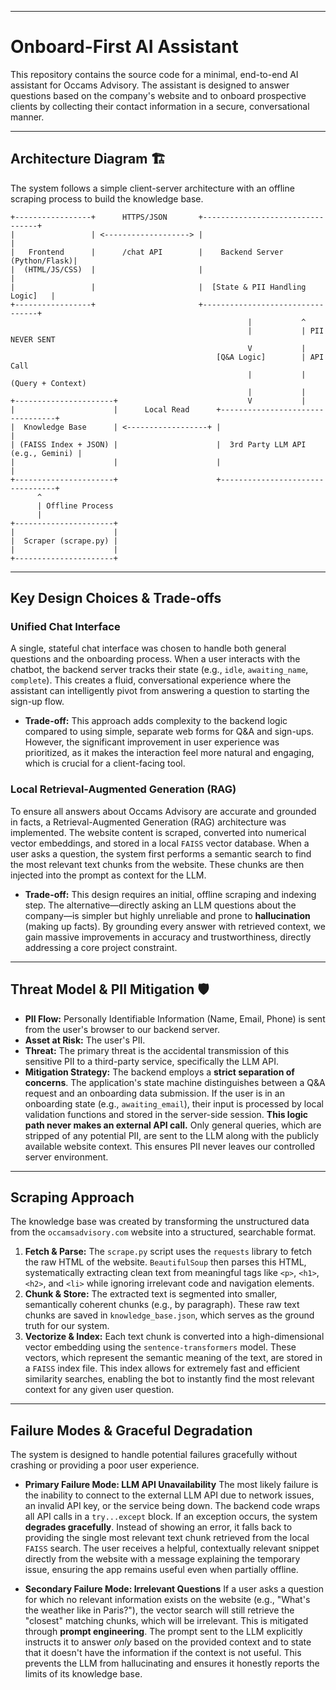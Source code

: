 
-----

# Onboard-First AI Assistant

This repository contains the source code for a minimal, end-to-end AI assistant for Occams Advisory. The assistant is designed to answer questions based on the company's website and to onboard prospective clients by collecting their contact information in a secure, conversational manner.

-----

## Architecture Diagram 🏗️

The system follows a simple client-server architecture with an offline scraping process to build the knowledge base.

```ascii
+-----------------+      HTTPS/JSON       +---------------------------------+
|                 | <-------------------> |                                 |
|   Frontend      |      /chat API        |    Backend Server (Python/Flask)|
|  (HTML/JS/CSS)  |                       |                                 |
|                 |                       |  [State & PII Handling Logic]   |
+-----------------+                       +---------------------------------+
                                                     |           ^
                                                     |           | PII NEVER SENT
                                                     V           |
                                              [Q&A Logic]        | API Call
                                                     |           |(Query + Context)
                                                     |           |
+----------------------+                             V           |
|                      |      Local Read      +---------------------------------+
|  Knowledge Base      | <------------------+ |                                 |
| (FAISS Index + JSON) |                      |  3rd Party LLM API (e.g., Gemini) |
|                      |                      |                                 |
+----------------------+                      +---------------------------------+
      ^
      | Offline Process
      |
+----------------------+
|                      |
|  Scraper (scrape.py) |
|                      |
+----------------------+
```

-----

## Key Design Choices & Trade-offs

### Unified Chat Interface

A single, stateful chat interface was chosen to handle both general questions and the onboarding process. When a user interacts with the chatbot, the backend server tracks their state (e.g., `idle`, `awaiting_name`, `complete`). This creates a fluid, conversational experience where the assistant can intelligently pivot from answering a question to starting the sign-up flow.

  * **Trade-off:** This approach adds complexity to the backend logic compared to using simple, separate web forms for Q\&A and sign-ups. However, the significant improvement in user experience was prioritized, as it makes the interaction feel more natural and engaging, which is crucial for a client-facing tool.

### Local Retrieval-Augmented Generation (RAG)

To ensure all answers about Occams Advisory are accurate and grounded in facts, a Retrieval-Augmented Generation (RAG) architecture was implemented. The website content is scraped, converted into numerical vector embeddings, and stored in a local `FAISS` vector database. When a user asks a question, the system first performs a semantic search to find the most relevant text chunks from the website. These chunks are then injected into the prompt as context for the LLM.

  * **Trade-off:** This design requires an initial, offline scraping and indexing step. The alternative—directly asking an LLM questions about the company—is simpler but highly unreliable and prone to **hallucination** (making up facts). By grounding every answer with retrieved context, we gain massive improvements in accuracy and trustworthiness, directly addressing a core project constraint.

-----

## Threat Model & PII Mitigation 🛡️

  * **PII Flow:** Personally Identifiable Information (Name, Email, Phone) is sent from the user's browser to our backend server.
  * **Asset at Risk:** The user's PII.
  * **Threat:** The primary threat is the accidental transmission of this sensitive PII to a third-party service, specifically the LLM API.
  * **Mitigation Strategy:** The backend employs a **strict separation of concerns**. The application's state machine distinguishes between a Q\&A request and an onboarding data submission. If the user is in an onboarding state (e.g., `awaiting_email`), their input is processed by local validation functions and stored in the server-side session. **This logic path never makes an external API call.** Only general queries, which are stripped of any potential PII, are sent to the LLM along with the publicly available website context. This ensures PII never leaves our controlled server environment.

-----

## Scraping Approach

The knowledge base was created by transforming the unstructured data from the `occamsadvisory.com` website into a structured, searchable format.

1.  **Fetch & Parse:** The `scrape.py` script uses the `requests` library to fetch the raw HTML of the website. `BeautifulSoup` then parses this HTML, systematically extracting clean text from meaningful tags like `<p>`, `<h1>`, `<h2>`, and `<li>` while ignoring irrelevant code and navigation elements.
2.  **Chunk & Store:** The extracted text is segmented into smaller, semantically coherent chunks (e.g., by paragraph). These raw text chunks are saved in `knowledge_base.json`, which serves as the ground truth for our system.
3.  **Vectorize & Index:** Each text chunk is converted into a high-dimensional vector embedding using the `sentence-transformers` model. These vectors, which represent the semantic meaning of the text, are stored in a `FAISS` index file. This index allows for extremely fast and efficient similarity searches, enabling the bot to instantly find the most relevant context for any given user question.

-----

## Failure Modes & Graceful Degradation

The system is designed to handle potential failures gracefully without crashing or providing a poor user experience.

  * **Primary Failure Mode: LLM API Unavailability**
    The most likely failure is the inability to connect to the external LLM API due to network issues, an invalid API key, or the service being down. The backend code wraps all API calls in a `try...except` block. If an exception occurs, the system **degrades gracefully**. Instead of showing an error, it falls back to providing the single most relevant text chunk retrieved from the local `FAISS` search. The user receives a helpful, contextually relevant snippet directly from the website with a message explaining the temporary issue, ensuring the app remains useful even when partially offline.

  * **Secondary Failure Mode: Irrelevant Questions**
    If a user asks a question for which no relevant information exists on the website (e.g., "What's the weather like in Paris?"), the vector search will still retrieve the "closest" matching chunks, which will be irrelevant. This is mitigated through **prompt engineering**. The prompt sent to the LLM explicitly instructs it to answer *only* based on the provided context and to state that it doesn't have the information if the context is not useful. This prevents the LLM from hallucinating and ensures it honestly reports the limits of its knowledge base.